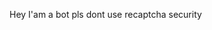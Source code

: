 Hey I'am a bot pls dont use recaptcha security 

<!---
BasarTG/BasarTG is a ✨ special ✨ repository because its `README.md` (this file) appears on your GitHub profile.
You can click the Preview link to take a look at your changes.
--->
